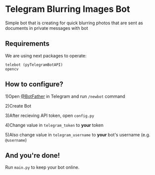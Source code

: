 
# Telegram Blurring Images Bot

Simple bot that is creating for quick blurring photos that are sent as documents in private messages with bot

## Requirements

We are using next packages to operate:
```
telebot (pyTelegramBotAPI)
opencv
```

## How to configure?

1)Open [@BotFather](https://t.me/BotFather) in Telegram and run `/newbot` command

2)Create Bot

3)After recieving API token, open `config.py`

4)Change value in `telegram_token` to **your** token

5)Also change value in `telegram_username` to **your** bot's username (e.g. `@username`)

## And you're done!
Run `main.py` to keep your bot online.